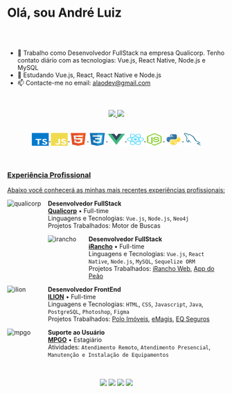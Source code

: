 <h1>Olá, sou André Luiz</h1>

<br>
<br>

- 🔭 Trabalho como Desenvolvedor FullStack na empresa Qualicorp. Tenho contato diário com as tecnologias: Vue.js, React Native, Node.js e MySQL
- 🌱 Estudando Vue.js, React, React Native e Node.js
- 📫 Contacte-me no email: alaodev@gmail.com

<br>
<br>

<div align="center">
  <a href="https://github.com/Mateus-Batista12">
  <img height="175em" src="https://github-readme-stats.vercel.app/api?username=alaodev&show_icons=false&theme=dark&include_all_commits=true&count_private=true" />
  <img height="175em" src="https://github-readme-stats.vercel.app/api/top-langs/?username=alaodev&theme=dark" />
</div>

<br>
<br>
  
<div align="center">
  <img align="center" alt="alaodev-typescript" height="30" width="40" src="https://raw.githubusercontent.com/devicons/devicon/master/icons/typescript/typescript-plain.svg">
  <img align="center" alt="alaodev-javascript" height="30" width="40" src="https://raw.githubusercontent.com/devicons/devicon/master/icons/javascript/javascript-plain.svg">
  <img align="center" alt="Mateus-HTML" height="30" width="40" src="https://raw.githubusercontent.com/devicons/devicon/master/icons/html5/html5-original.svg">
  <img align="center" alt="Mateus-CSS" height="30" width="40" src="https://raw.githubusercontent.com/devicons/devicon/master/icons/css3/css3-original.svg">
  <img align="center" alt="alaodev-vue" height="30" width="40" src="https://raw.githubusercontent.com/devicons/devicon/master/icons/vuejs/vuejs-original.svg">
  <img align="center" alt="alaodev-react" height="30" width="40" src="https://raw.githubusercontent.com/devicons/devicon/master/icons/react/react-original.svg">
  <img align="center" alt="alaodev-node" height="30" width="40" src="https://raw.githubusercontent.com/devicons/devicon/master/icons/nodejs/nodejs-original.svg">
  <img align="center" alt="alaodev-python" height="30" width="40" src="https://raw.githubusercontent.com/devicons/devicon/master/icons/python/python-original.svg">
  <img align="center" alt="alaodev-mysql" height="30" width="40" src="https://raw.githubusercontent.com/devicons/devicon/master/icons/mysql/mysql-original.svg">
</div>
  
<br/>
<br/>

### Experiência Profissional
Abaixo você conhecerá as minhas mais recentes experiências profissionais:
  
[<img align="left" height="94px" width="94px" alt="qualicorp" src="https://media.giphy.com/avatars/qualicorp_/l0kEmf0RzZv8.png" />](https://www.qualicorp.com.br/)

**Desenvolvedor FullStack** \
[**Qualicorp**](https://www.qualicorp.com.br/) • Full-time \
Linguagens e Tecnologias: `Vue.js`, `Node.js`, `Neo4j`\
Projetos Trabalhados: Motor de Buscas
<br/>

[<img align="left" height="94px" width="94px" alt="irancho" src="https://media-exp1.licdn.com/dms/image/C4D0BAQG264fYPYEj3Q/company-logo_200_200/0/1544279027768?e=2147483647&v=beta&t=5gUGZ8MgD5hW0UUOUGkE5Qsu2ZHD-CjWXsFzUZrOulU" />](https://www.spacex.com/)

**Desenvolvedor FullStack** \
[**iRancho**](https://www.irancho.com.br/) • Full-time \
Linguagens e Tecnologias: `Vue.js`, `React Native`, `Node.js`, `MySQL`, `Sequelize ORM`\
Projetos Trabalhados: [iRancho Web](https://app.irancho.com.br/), [App do Peão](https://play.google.com/store/apps/details?id=br.com.irancho.appdopeao)
<br/>
  
  
[<img align="left" height="94px" width="94px" alt="ilion" src="https://media-exp1.licdn.com/dms/image/C4E0BAQGAPXAJIw6_RQ/company-logo_200_200/0/1553538222383?e=2159024400&v=beta&t=9Bms1J9QB7UHAYPCmMGJwlYbvzYesefwK5v4VEQ4nX8"/>](https://ilion.com.br/)

**Desenvolvedor FrontEnd** \
[**ILION**](https://ilion.com.br/) • Full-time \
Linguagens e Tecnologias: `HTML`, `CSS`, `Javascript`, `Java`, `PostgreSQL`, `Photoshop`, `Figma`\
Projetos Trabalhados: [Polo Imóveis](http://www.poloimoveis.com.br/), [eMagis](https://www.emagis.com.br/home/), [EQ Seguros](https://www.eqseguros.com.br/)
<br/>

[<img align="left" height="94px" width="94px" alt="mpgo" src="https://encrypted-tbn0.gstatic.com/images?q=tbn:ANd9GcQwvJaS_DvjyUdHf0i-iMsyUj-DaAJ8OmDXEg&usqp=CAU" />](https://mpgo.mp.br/portal/)

**Suporte ao Usuário** \
[**MPGO**](https://mpgo.mp.br/portal) • Estagiário \
Atividades: `Atendimento Remoto`, `Atendimento Presencial`, `Manutenção e Instalação de Equipamentos`\
<br/>
<br/>
  
<div align="center">
  <a href="https://api.whatsapp.com/send?phone=5562981670584"><img src="https://img.shields.io/badge/WhatsApp-25D366?style=for-the-badge&logo=whatsapp&logoColor=white"></a>
  <a href="@alaogyn"><img src="https://img.shields.io/badge/Telegram-2CA5E0?style=for-the-badge&logo=telegram&logoColor=white"></a>
  <a href="mailto:alaodev@gmail.com"><img src="https://img.shields.io/badge/Gmail-D14836?style=for-the-badge&logo=gmail&logoColor=white"></a>
  <a href="https://www.linkedin.com/in/alaodev/" target="_blank"><img src="https://img.shields.io/badge/-LinkedIn-%230077B5?style=for-the-badge&logo=linkedin&logoColor=white"></a>  
</div>
